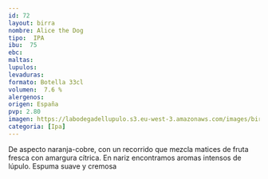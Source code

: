 ```yaml
--- 
id: 72
layout: birra
nombre: Alice the Dog
tipo:  IPA
ibu:  75
ebc:
maltas: 
lupulos: 
levaduras: 
formato: Botella 33cl
volumen:  7.6 %
alergenos: 
origen: España
pvp: 2.80
imagen: https://labodegadellupulo.s3.eu-west-3.amazonaws.com/images/birras/alicedog.jpg
categoria: [Ipa]
---
```

De aspecto naranja-cobre, con un recorrido que mezcla matices de fruta fresca con amargura cítrica. En nariz encontramos aromas intensos de lúpulo. Espuma suave y cremosa
















